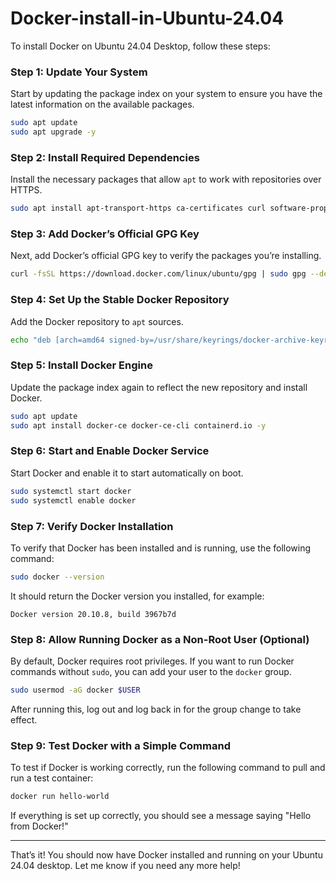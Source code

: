 # Docker-install-in-Ubuntu-24.04
To install Docker on Ubuntu 24.04 Desktop, follow these steps:

### Step 1: Update Your System
Start by updating the package index on your system to ensure you have the latest information on the available packages.

```bash
sudo apt update
sudo apt upgrade -y
```

### Step 2: Install Required Dependencies
Install the necessary packages that allow `apt` to work with repositories over HTTPS.

```bash
sudo apt install apt-transport-https ca-certificates curl software-properties-common -y
```

### Step 3: Add Docker’s Official GPG Key
Next, add Docker’s official GPG key to verify the packages you’re installing.

```bash
curl -fsSL https://download.docker.com/linux/ubuntu/gpg | sudo gpg --dearmor -o /usr/share/keyrings/docker-archive-keyring.gpg
```

### Step 4: Set Up the Stable Docker Repository
Add the Docker repository to `apt` sources.

```bash
echo "deb [arch=amd64 signed-by=/usr/share/keyrings/docker-archive-keyring.gpg] https://download.docker.com/linux/ubuntu $(lsb_release -cs) stable" | sudo tee /etc/apt/sources.list.d/docker.list > /dev/null
```

### Step 5: Install Docker Engine
Update the package index again to reflect the new repository and install Docker.

```bash
sudo apt update
sudo apt install docker-ce docker-ce-cli containerd.io -y
```

### Step 6: Start and Enable Docker Service
Start Docker and enable it to start automatically on boot.

```bash
sudo systemctl start docker
sudo systemctl enable docker
```

### Step 7: Verify Docker Installation
To verify that Docker has been installed and is running, use the following command:

```bash
sudo docker --version
```

It should return the Docker version you installed, for example:

```
Docker version 20.10.8, build 3967b7d
```

### Step 8: Allow Running Docker as a Non-Root User (Optional)
By default, Docker requires root privileges. If you want to run Docker commands without `sudo`, you can add your user to the `docker` group.

```bash
sudo usermod -aG docker $USER
```

After running this, log out and log back in for the group change to take effect.

### Step 9: Test Docker with a Simple Command
To test if Docker is working correctly, run the following command to pull and run a test container:

```bash
docker run hello-world
```

If everything is set up correctly, you should see a message saying "Hello from Docker!"

---

That’s it! You should now have Docker installed and running on your Ubuntu 24.04 desktop. Let me know if you need any more help!

